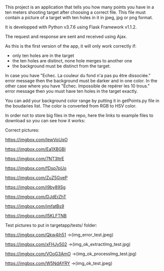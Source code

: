This project is an application that tells you how many points you have in a ten meters shooting target after choosing a correct file.
This file must contain a picture of a target with ten holes in it in jpeg, jpg or png format.

It is developped with Python v3.7.6 using Flask Framework v1.1.2.

The request and response are sent and received using Ajax.

As this is the first version of the app, it will only work correctly if:
- only ten holes are in the target
- the ten holes are distinct, none hole merges to another one
- the background must be distinct from the target.

In case you have "Echec. La couleur du fond n'a pas pu être dissociée." error message then the background must be darker and in one color.
In the other case where you have "Echec. Impossible de repérer les 10 trous." error message then you must have ten holes in the target exactly.

You can add your background color range by putting it in getPoints.py file in the boudaries list.
The color is converted from RGB to HSV color.



In order not to store big files in the repo, here the links to example files to download so you can see how it works:

Correct pictures:

https://imgbox.com/lewVoUqO

https://imgbox.com/Ea1XBGBl

https://imgbox.com/7NT3ltrE

https://imgbox.com/fDsp7pUo

https://imgbox.com/ZuZ5GveP

https://imgbox.com/i9by89Sg

https://imgbox.com/DJdErZhT

https://imgbox.com/jmfatBs9

https://imgbox.com/I5KLFTNB



Test pictures to put in targetapp/tests/ folder:

https://imgbox.com/Qkw4ih51 ->(img_error_test.jpeg)

https://imgbox.com/xFHJy502 ->(img_ok_extractImg_test.jpg)

https://imgbox.com/VOoG3AmO ->(img_ok_processImg_test.jpg)

https://imgbox.com/W5NdAYRY ->(img_ok_test.jpeg)




